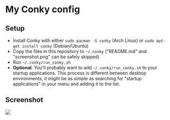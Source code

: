 # My Conky config

## Setup
* Install Conky with either `sudo pacman -S conky` (Arch Linux) or `sudo apt-get install conky` (Debian/Ubuntu)
* Copy the files in this repository to `~/.conky` ("README.md" and "screenshot.png" can be safely skipped)
* Run `~/.conky/run_conky.sh`
* **Optional**: You'll probably want to add `~/.conky/run_conky.sh` to your startup applications. This process is different between desktop environments, it might be as simple as searching for "startup applications" in your menu and adding it to the list.

## Screenshot
![](https://raw.githubusercontent.com/telmotrooper/.conky/master/screenshot.png)
